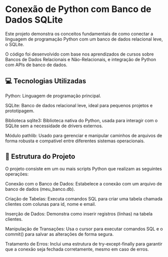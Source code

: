 # Conexão de Python com Banco de Dados SQLite
Este projeto demonstra os conceitos fundamentais de como conectar a linguagem de programação Python com um banco de dados relacional leve, o SQLite.

O código foi desenvolvido com base nos aprendizados de cursos sobre Bancos de Dados Relacionais e Não-Relacionais, e integração de Python com APIs de banco de dados.

## 💻 Tecnologias Utilizadas
Python: Linguagem de programação principal.

SQLite: Banco de dados relacional leve, ideal para pequenos projetos e prototipagem.

Biblioteca sqlite3: Biblioteca nativa do Python, usada para interagir com o SQLite sem a necessidade de drivers externos.

Módulo pathlib: Usado para gerenciar e manipular caminhos de arquivos de forma robusta e compatível entre diferentes sistemas operacionais.

## 📁 Estrutura do Projeto
O projeto consiste em um ou mais scripts Python que realizam as seguintes operações:

Conexão com o Banco de Dados: Estabelece a conexão com um arquivo de banco de dados (meu_banco.db).

Criação de Tabelas: Executa comandos SQL para criar uma tabela chamada clientes com colunas para id, nome e email.

Inserção de Dados: Demonstra como inserir registros (linhas) na tabela clientes.

Manipulação de Transações: Usa o cursor para executar comandos SQL e o commit() para salvar as alterações de forma segura.

Tratamento de Erros: Inclui uma estrutura de try-except-finally para garantir que a conexão seja fechada corretamente, mesmo em caso de erros.
